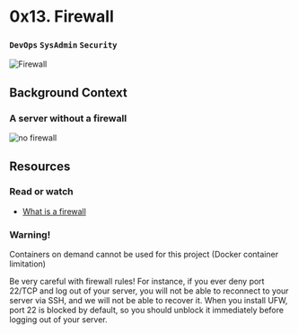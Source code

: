 # 0x13. Firewall
### `DevOps` `SysAdmin` `Security`
![Firewall](https://s3.amazonaws.com/intranet-projects-files/holbertonschool-sysadmin_devops/284/V1HjQ1Y.png)

## Background Context
### A server without a firewall
![no firewall](https://s3.amazonaws.com/intranet-projects-files/holbertonschool-sysadmin_devops/155/holbertonschool-firewall.gif)

## Resources
### Read or watch
* [What is a firewall](https://intranet.alxswe.com/rltoken/vjB4LyHRdtEImzZcuD89ZQ)

### Warning!
Containers on demand cannot be used for this project (Docker container limitation)

Be very careful with firewall rules! For instance, if you ever deny port 22/TCP and log out of your server, you will not be able to reconnect to your server via SSH, and we will not be able to recover it. When you install UFW, port 22 is blocked by default, so you should unblock it immediately before logging out of your server.
